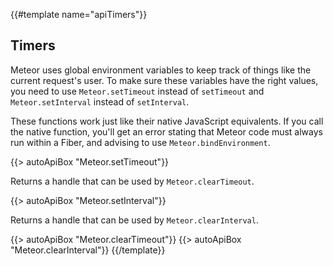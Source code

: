 {{#template name="apiTimers"}}
<h2 id="timers"><span>Timers</span></h2>

Meteor uses global environment variables
to keep track of things like the current request's user.  To make sure
these variables have the right values, you need to use
`Meteor.setTimeout` instead of `setTimeout` and `Meteor.setInterval`
instead of `setInterval`.

These functions work just like their native JavaScript equivalents.
If you call the native function, you'll get an error stating that Meteor
code must always run within a Fiber, and advising to use
`Meteor.bindEnvironment`.

{{> autoApiBox "Meteor.setTimeout"}}

Returns a handle that can be used by `Meteor.clearTimeout`.

{{> autoApiBox "Meteor.setInterval"}}

Returns a handle that can be used by `Meteor.clearInterval`.

{{> autoApiBox "Meteor.clearTimeout"}}
{{> autoApiBox "Meteor.clearInterval"}}
{{/template}}
